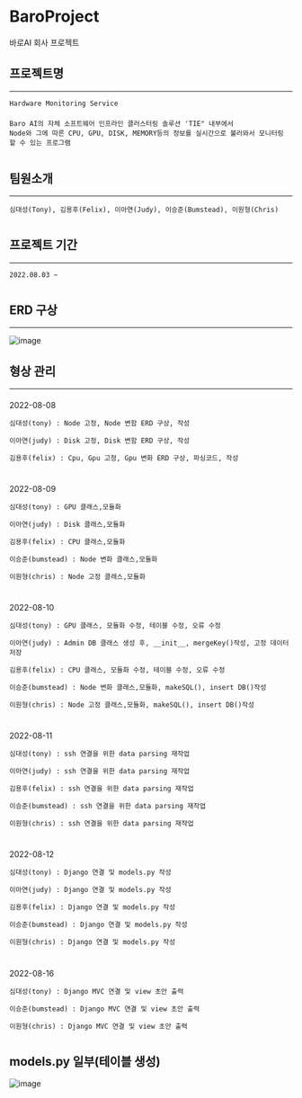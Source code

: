 # BaroProject
바로AI 회사 프로젝트

## 프로젝트명 
***
    Hardware Monitoring Service
####
    Baro AI의 자체 소프트웨어 인프라인 클러스터링 솔루션 'TIE" 내부에서 
    Node와 그에 따른 CPU, GPU, DISK, MEMORY등의 정보를 실시간으로 불러와서 모니터링 할 수 있는 프로그램
#
## 팀원소개
***
    심대성(Tony), 김용후(Felix), 이아연(Judy), 이승준(Bumstead), 이원형(Chris)
#
## 프로젝트 기간
***
    2022.08.03 ~
#

## ERD 구상
***
![image](https://user-images.githubusercontent.com/86938974/184828840-4e809d19-8a34-430c-8523-9ccdb122667d.png)
####

## 형상 관리
***
####
2022-08-08

    심대성(tony) : Node 고정, Node 변함 ERD 구상, 작성
    
    이아연(judy) : Disk 고정, Disk 변함 ERD 구상, 작성
    
    김용후(felix) : Cpu, Gpu 고정, Gpu 변화 ERD 구상, 파싱코드, 작성
#

####
2022-08-09
    
    심대성(tony) : GPU 클래스,모듈화
    
    이아연(judy) : Disk 클래스,모듈화
    
    김용후(felix) : CPU 클래스,모듈화

    이승준(bumstead) : Node 변화 클래스,모듈화

    이원형(chris) : Node 고정 클래스,모듈화
     
    
#

####
2022-08-10

    심대성(tony) : GPU 클래스, 모듈화 수정, 테이블 수정, 오류 수정
    
    이아연(judy) : Admin DB 클래스 생성 후, __init__, mergeKey()작성, 고정 데이터 저장
     
    김용후(felix) : CPU 클래스, 모듈화 수정, 테이블 수정, 오류 수정

    이승준(bumstead) : Node 변화 클래스,모듈화, makeSQL(), insert DB()작성

    이원형(chris) : Node 고정 클래스,모듈화, makeSQL(), insert DB()작성

#

####
2022-08-11 

    심대성(tony) : ssh 연결을 위한 data parsing 재작업
    
    이아연(judy) : ssh 연결을 위한 data parsing 재작업
     
    김용후(felix) : ssh 연결을 위한 data parsing 재작업

    이승준(bumstead) : ssh 연결을 위한 data parsing 재작업

    이원형(chris) : ssh 연결을 위한 data parsing 재작업

#

####
2022-08-12

    심대성(tony) : Django 연결 및 models.py 작성
    
    이아연(judy) : Django 연결 및 models.py 작성
     
    김용후(felix) : Django 연결 및 models.py 작성

    이승준(bumstead) : Django 연결 및 models.py 작성

    이원형(chris) : Django 연결 및 models.py 작성

#

####
2022-08-16

    심대성(tony) : Django MVC 연결 및 view 초안 출력 

    이승준(bumstead) : Django MVC 연결 및 view 초안 출력 

    이원형(chris) : Django MVC 연결 및 view 초안 출력 
    
#

## models.py 일부(테이블 생성)

![image](https://user-images.githubusercontent.com/86938974/184829408-c9af4e9d-b203-47a0-8ff0-9b875e973d67.png)
